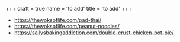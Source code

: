 +++
draft = true
name = 'to add'
title = 'to add'
+++

- https://thewoksoflife.com/pad-thai/
- https://thewoksoflife.com/peanut-noodles/
- https://sallysbakingaddiction.com/double-crust-chicken-pot-pie/
